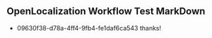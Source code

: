 ## OpenLocalization Workflow Test MarkDown
* 09630f38-d78a-4ff4-9fb4-fe1daf6ca543 thanks!

<!--HONumber=Aug16_HO5-->


